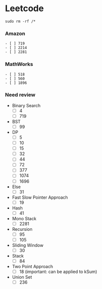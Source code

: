 # Leetcode
```
sudo rm -rf /*
```
### Amazon
    - [ ] 719
    - [ ] 2214
    - [ ] 2281
### MathWorks
    - [ ] 518
    - [ ] 560
    - [ ] 1896
### Need review
- Binary Search
    - [ ] 4
    - [ ] 719
- BST
    - [ ] 99
- DP
    - [ ] 5
    - [ ] 10
    - [ ] 15
    - [ ] 32
    - [ ] 44
    - [ ] 72
    - [ ] 377
    - [ ] 1074
    - [ ] 1696
- Else
    - [ ] 31
- Fast Slow Pointer Approach
    - [ ] 19
- Hash
    - [ ] 41
- Mono Stack
    - [ ] 2281
- Recursion
    - [ ] 95
    - [ ] 105
- Sliding Window
    - [ ] 30
- Stack
    - [ ] 84
- Two Point Approach
    - [ ] 18 (important: can be applied to kSum)
- Union Set
    - [ ] 236